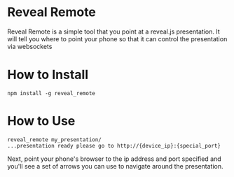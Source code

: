 # Reveal Remote

Reveal Remote is a simple tool that you point at a reveal.js presentation.
It will tell you where to point your phone so that it can control the presentation
via websockets

# How to Install
```$
npm install -g reveal_remote
```

# How to Use
```$
reveal_remote my_presentation/
...presentation ready please go to http://{device_ip}:{special_port}
```

Next, point your phone's browser to the ip address and port specified and you'll see a set of
arrows you can use to navigate around the presentation.

